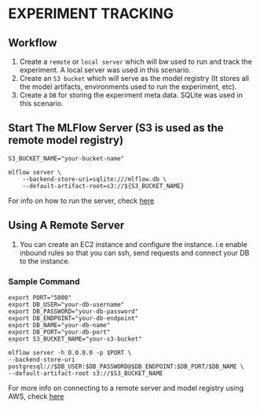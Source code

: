 # EXPERIMENT TRACKING

## Workflow

1. Create a `remote` or `local server` which will bw used to run and track the experiment. A local server was used in this scenario.
2. Create an `S3 bucket` which will serve as the model registry (It stores all the model artifacts, environments used to run the experiment, etc).
3. Create a `DB` for storing the experiment meta data. SQLite was used in this scenario.

## Start The MLFlow Server (S3 is used as the remote model registry)

```console
S3_BUCKET_NAME="your-bucket-name"

mlflow server \
    --backend-store-uri=sqlite:///mlflow.db \
    --default-artifact-root=s3://${S3_BUCKET_NAME}
```

For info on how to run the server, check [here](https://mlflow.org/docs/latest/tracking.html)

## Using A Remote Server

1. You can create an EC2 instance and configure the instance. i.e enable inbound rules so that you can ssh, send requests and connect your DB to the instance.

### Sample Command

```console
export PORT="5000"
export DB_USER="your-db-username"
export DB_PASSWORD="your-db-password"
export DB_ENDPOINT="your-db-endpoint"
export DB_NAME="your-db-name"
export DB_PORT="your-db-port"
export S3_BUCKET_NAME="your-s3-bucket"

mlflow server -h 0.0.0.0 -p $PORT \
--backend-store-uri postgresql://$DB_USER:$DB_PASSWORD@$DB_ENDPOINT:$DB_PORT/$DB_NAME \
--default-artifact-root s3://$S3_BUCKET_NAME
```

For more info on connecting to a remote server and model registry using AWS, check [here](https://github.com/chineidu/MLFlow_example/blob/main/006_mlflow_client.ipynb)
